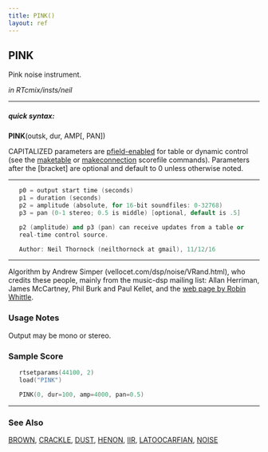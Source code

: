 ```yaml
---
title: PINK()
layout: ref
---
```


## PINK

Pink noise instrument.

*in RTcmix/insts/neil*  
  

-----

##### quick syntax:

**PINK**(outsk, dur, AMP\[, PAN\])

CAPITALIZED parameters are [pfield-enabled](pfield-enabled.html) for
table or dynamic control (see the
[maketable](../scorefile/maketable.html) or
[makeconnection](../scorefile/makeconnection.html) scorefile
commands). Parameters after the \[bracket\] are optional and default to
0 unless otherwise noted.

-----

  

```cpp
   p0 = output start time (seconds)
   p1 = duration (seconds)
   p2 = amplitude (absolute, for 16-bit soundfiles: 0-32768)
   p3 = pan (0-1 stereo; 0.5 is middle) [optional, default is .5]

   p2 (amplitude) and p3 (pan) can receive updates from a table or
   real-time control source.

   Author: Neil Thornock (neilthornock at gmail), 11/12/16
```

  

-----

  
Algorithm by Andrew Simper (vellocet.com/dsp/noise/VRand.html), who
credits these people, mainly from the music-dsp mailing list: Allan
Herriman, James McCartney, Phil Burk and Paul Kellet, and the [web page
by Robin Whittle](http://www.firstpr.com.au/dsp/pink-noise).

### Usage Notes

Output may be mono or stereo.

### Sample Score

```cpp
   rtsetparams(44100, 2)
   load("PINK")

   PINK(0, dur=100, amp=4000, pan=0.5)
```

  

-----

### See Also

[BROWN](BROWN.html), [CRACKLE](CRACKLE.html), [DUST](DUST.html),
[HENON](HENON.html), [IIR](IIR.html), [LATOOCARFIAN](LATOOCARFIAN.html),
[NOISE](NOISE.html)

